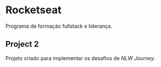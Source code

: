 # Rocketseat

Programa de formação fullstack e liderança.

## Project 2

Projeto criado para implementar os desafios de *NLW Journey*.